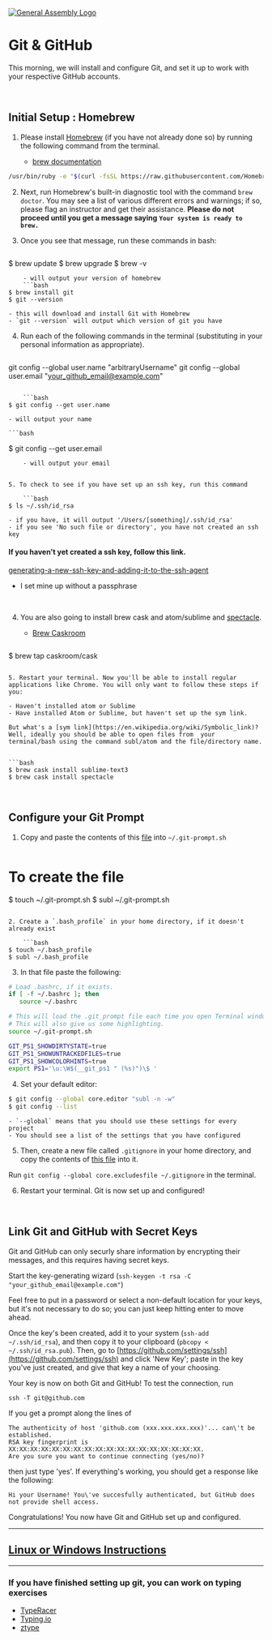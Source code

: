 [![General Assembly Logo](https://camo.githubusercontent.com/1a91b05b8f4d44b5bbfb83abac2b0996d8e26c92/687474703a2f2f692e696d6775722e636f6d2f6b6538555354712e706e67)](https://generalassemb.ly/education/web-development-immersive)

# Git & GitHub

This morning, we will install and configure Git, and set it up to work with
your respective GitHub accounts.

<br />

## Initial Setup : Homebrew

1. Please install [Homebrew](http://brew.sh/)
(if you have not already done so)
by running the following command from the terminal.

    - [brew documentation](http://brew.sh/)

```bash
/usr/bin/ruby -e "$(curl -fsSL https://raw.githubusercontent.com/Homebrew/install/master/install)"
```
2. Next, run Homebrew's built-in diagnostic tool with the command `brew doctor`.
You may see a list of various different errors and warnings; if so, please flag
an instructor and get their assistance.
**Please do not proceed until you get a message saying**
**`Your system is ready to brew.`**

3. Once you see that message, run these commands in bash:

    ```bash
$ brew update
$ brew upgrade
$ brew -v
```
    - will output your version of homebrew
    ```bash
$ brew install git
$ git --version
```
    - this will download and install Git with Homebrew
    - `git --version` will output which version of git you have

4. Run each of the following commands in the terminal
(substituting in your personal information as appropriate).

    ```bash
git config --global user.name "arbitraryUsername"
git config --global user.email "your_github_email@example.com"
```

    ```bash
$ git config --get user.name
```
    - will output your name

    ```bash
$ git config --get user.email
```
    - will output your email


5. To check to see if you have set up an ssh key, run this command

    ```bash
$ ls ~/.ssh/id_rsa
```
    - if you have, it will output '/Users/[something]/.ssh/id_rsa'
    - if you see 'No such file or directory', you have not created an ssh key


#### If you haven't yet created a ssh key, follow this link.
[generating-a-new-ssh-key-and-adding-it-to-the-ssh-agent](https://help.github.com/articles/generating-a-new-ssh-key-and-adding-it-to-the-ssh-agent/)


- I set mine up without a passphrase

<br />


4. You are also going to install brew cask and atom/sublime and [spectacle](https://www.spectacleapp.com/).

    - [Brew Caskroom](https://caskroom.github.io/)

    ```
$ brew tap caskroom/cask
```

5. Restart your terminal. Now you'll be able to install regular applications like Chrome. You will only want to follow these steps if you:

- Haven't installed atom or Sublime
- Have installed Atom or Sublime, but haven't set up the sym link.

But what's a [sym link](https://en.wikipedia.org/wiki/Symbolic_link)? Well, ideally you should be able to open files from  your terminal/bash using the command subl/atom and the file/directory name.


```bash
$ brew cask install sublime-text3
$ brew cask install spectacle
```


<br />

## Configure your Git Prompt

1. Copy and paste the contents of this [file](https://raw.githubusercontent.com/git/git/master/contrib/completion/git-prompt.sh ) into `~/.git-prompt.sh`

    ```bash
# To create the file
$ touch ~/.git-prompt.sh
$ subl ~/.git-prompt.sh
```

2. Create a `.bash_profile` in your home directory, if it doesn't already exist

    ```bash
$ touch ~/.bash_profile
$ subl ~/.bash_profile
```

3. In that file paste the following:

```bash
# Load .bashrc, if it exists.
if [ -f ~/.bashrc ]; then
   source ~/.bashrc
```

```bash
# This will load the .git_prompt file each time you open Terminal window. 
# This will also give us some highlighting.    
source ~/.git-prompt.sh

GIT_PS1_SHOWDIRTYSTATE=true
GIT_PS1_SHOWUNTRACKEDFILES=true
GIT_PS1_SHOWCOLORHINTS=true
export PS1='\u:\W$(__git_ps1 " (%s)")\$ '
```

4. Set your default editor:

```bash
$ git config --global core.editor "subl -n -w"
$ git config --list
```
    - `--global` means that you should use these settings for every project
    - You should see a list of the settings that you have configured


5. Then, create a new file called `.gitignore` in your home directory, and copy
the contents of [this file](https://raw.githubusercontent.com/ga-wdi-boston/orientation/master/.gitignore)
into it.

Run `git config --global core.excludesfile ~/.gitignore` in the terminal.

6. Restart your terminal. Git is now set up and configured!

<br />

## Link Git and GitHub with Secret Keys

Git and GitHub can only securly share information by encrypting their messages,
and this requires having secret keys.

Start the key-generating wizard (`ssh-keygen -t rsa -C "your_github_email@example.com"`)

Feel free to put in a password or select a non-default location for your keys,
but it's not necessary to do so; you can just keep hitting enter to move ahead.

Once the key's been created, add it to your system (`ssh-add ~/.ssh/id_rsa`),
and then copy it to your clipboard (`pbcopy < ~/.ssh/id_rsa.pub`). Then, go to
[https://github.com/settings/ssh](https://github.com/settings/ssh) and click
'New Key'; paste in the key you've just created, and give that key a name of
your choosing.

Your key is now on both Git and GitHub! To test the connection, run

`ssh -T git@github.com`

If you get a prompt along the lines of

```
The authenticity of host 'github.com (xxx.xxx.xxx.xxx)'... can\'t be established.
RSA key fingerprint is XX:XX:XX:XX:XX:XX:XX:XX:XX:XX:XX:XX:XX:XX:XX:XX:XX:XX.
Are you sure you want to continue connecting (yes/no)?
```

then just type 'yes'.
If everything's working, you should get a response like the following:

```
Hi your Username! You\'ve succesfully authenticated, but GitHub does not provide shell access.
```

Congratulations! You now have Git and GitHub set up and configured.


---


## [Linux or Windows Instructions](http://docs.railsbridge.org/installfest/choose_your_operating_system)

---

### If you have finished setting up git, you can work on typing exercises

* [TypeRacer](http://play.typeracer.com/)
* [Typing.io](http://typing.io)
* [ztype](http://zty.pe/)
